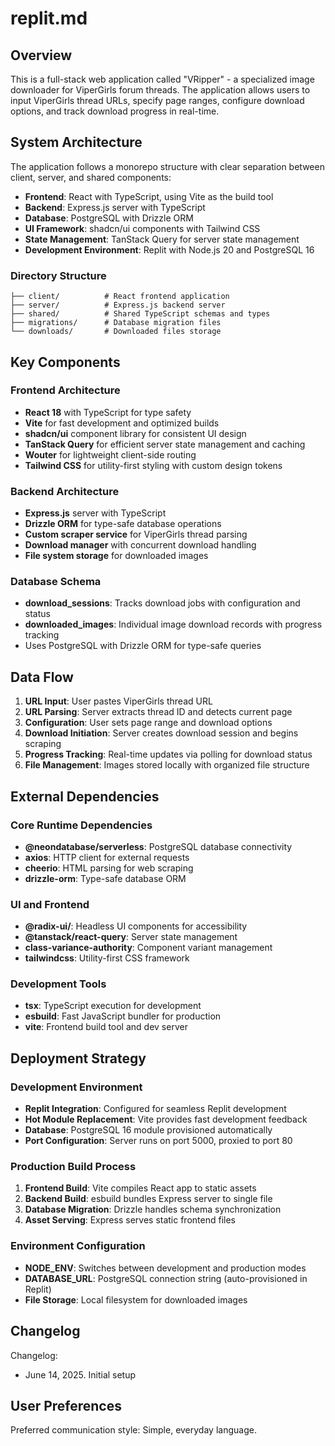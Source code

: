 # replit.md

## Overview

This is a full-stack web application called "VRipper" - a specialized image downloader for ViperGirls forum threads. The application allows users to input ViperGirls thread URLs, specify page ranges, configure download options, and track download progress in real-time.

## System Architecture

The application follows a monorepo structure with clear separation between client, server, and shared components:

- **Frontend**: React with TypeScript, using Vite as the build tool
- **Backend**: Express.js server with TypeScript
- **Database**: PostgreSQL with Drizzle ORM
- **UI Framework**: shadcn/ui components with Tailwind CSS
- **State Management**: TanStack Query for server state management
- **Development Environment**: Replit with Node.js 20 and PostgreSQL 16

### Directory Structure

```
├── client/          # React frontend application
├── server/          # Express.js backend server  
├── shared/          # Shared TypeScript schemas and types
├── migrations/      # Database migration files
└── downloads/       # Downloaded files storage
```

## Key Components

### Frontend Architecture
- **React 18** with TypeScript for type safety
- **Vite** for fast development and optimized builds
- **shadcn/ui** component library for consistent UI design
- **TanStack Query** for efficient server state management and caching
- **Wouter** for lightweight client-side routing
- **Tailwind CSS** for utility-first styling with custom design tokens

### Backend Architecture
- **Express.js** server with TypeScript
- **Drizzle ORM** for type-safe database operations
- **Custom scraper service** for ViperGirls thread parsing
- **Download manager** with concurrent download handling
- **File system storage** for downloaded images

### Database Schema
- **download_sessions**: Tracks download jobs with configuration and status
- **downloaded_images**: Individual image download records with progress tracking
- Uses PostgreSQL with Drizzle ORM for type-safe queries

## Data Flow

1. **URL Input**: User pastes ViperGirls thread URL
2. **URL Parsing**: Server extracts thread ID and detects current page
3. **Configuration**: User sets page range and download options
4. **Download Initiation**: Server creates download session and begins scraping
5. **Progress Tracking**: Real-time updates via polling for download status
6. **File Management**: Images stored locally with organized file structure

## External Dependencies

### Core Runtime Dependencies
- **@neondatabase/serverless**: PostgreSQL database connectivity
- **axios**: HTTP client for external requests
- **cheerio**: HTML parsing for web scraping
- **drizzle-orm**: Type-safe database ORM

### UI and Frontend
- **@radix-ui/**: Headless UI components for accessibility
- **@tanstack/react-query**: Server state management
- **class-variance-authority**: Component variant management
- **tailwindcss**: Utility-first CSS framework

### Development Tools
- **tsx**: TypeScript execution for development
- **esbuild**: Fast JavaScript bundler for production
- **vite**: Frontend build tool and dev server

## Deployment Strategy

### Development Environment
- **Replit Integration**: Configured for seamless Replit development
- **Hot Module Replacement**: Vite provides fast development feedback
- **Database**: PostgreSQL 16 module provisioned automatically
- **Port Configuration**: Server runs on port 5000, proxied to port 80

### Production Build Process
1. **Frontend Build**: Vite compiles React app to static assets
2. **Backend Build**: esbuild bundles Express server to single file
3. **Database Migration**: Drizzle handles schema synchronization
4. **Asset Serving**: Express serves static frontend files

### Environment Configuration
- **NODE_ENV**: Switches between development and production modes
- **DATABASE_URL**: PostgreSQL connection string (auto-provisioned in Replit)
- **File Storage**: Local filesystem for downloaded images

## Changelog

Changelog:
- June 14, 2025. Initial setup

## User Preferences

Preferred communication style: Simple, everyday language.